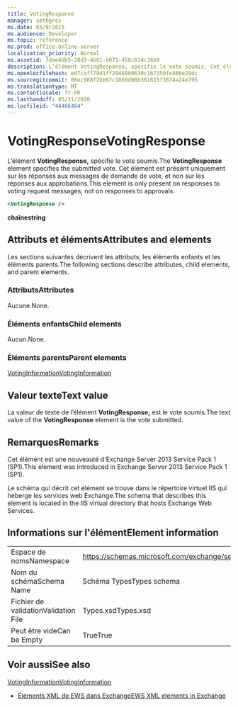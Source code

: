 ```yaml
---
title: VotingResponse
manager: sethgros
ms.date: 03/9/2015
ms.audience: Developer
ms.topic: reference
ms.prod: office-online-server
localization_priority: Normal
ms.assetid: 7dae4db5-28d3-4b81-b071-458c814c36b9
description: L’élément VotingResponse, spécifie le vote soumis. Cet élément est présent uniquement sur les réponses aux messages de demande de vote, et non sur les réponses aux approbations.
ms.openlocfilehash: ed7caff79d1ff2946800630c167350fe866e29dc
ms.sourcegitcommit: 88ec988f2bb67c1866d06b361615f3674a24e795
ms.translationtype: MT
ms.contentlocale: fr-FR
ms.lasthandoff: 05/31/2020
ms.locfileid: "44466464"
---
```

# <a name="votingresponse"></a><span data-ttu-id="cf278-104">VotingResponse</span><span class="sxs-lookup"><span data-stu-id="cf278-104">VotingResponse</span></span>

<span data-ttu-id="cf278-105">L’élément **VotingResponse,** spécifie le vote soumis.</span><span class="sxs-lookup"><span data-stu-id="cf278-105">The **VotingResponse** element specifies the submitted vote.</span></span> <span data-ttu-id="cf278-106">Cet élément est présent uniquement sur les réponses aux messages de demande de vote, et non sur les réponses aux approbations.</span><span class="sxs-lookup"><span data-stu-id="cf278-106">This element is only present on responses to voting request messages, not on responses to approvals.</span></span> 
  
```XML
<VotingResponse />
```

 <span data-ttu-id="cf278-107">**chaîne**</span><span class="sxs-lookup"><span data-stu-id="cf278-107">**string**</span></span>
## <a name="attributes-and-elements"></a><span data-ttu-id="cf278-108">Attributs et éléments</span><span class="sxs-lookup"><span data-stu-id="cf278-108">Attributes and elements</span></span>

<span data-ttu-id="cf278-109">Les sections suivantes décrivent les attributs, les éléments enfants et les éléments parents.</span><span class="sxs-lookup"><span data-stu-id="cf278-109">The following sections describe attributes, child elements, and parent elements.</span></span>
  
### <a name="attributes"></a><span data-ttu-id="cf278-110">Attributs</span><span class="sxs-lookup"><span data-stu-id="cf278-110">Attributes</span></span>

<span data-ttu-id="cf278-111">Aucune.</span><span class="sxs-lookup"><span data-stu-id="cf278-111">None.</span></span>
  
### <a name="child-elements"></a><span data-ttu-id="cf278-112">Éléments enfants</span><span class="sxs-lookup"><span data-stu-id="cf278-112">Child elements</span></span>

<span data-ttu-id="cf278-113">Aucun.</span><span class="sxs-lookup"><span data-stu-id="cf278-113">None.</span></span>
  
### <a name="parent-elements"></a><span data-ttu-id="cf278-114">Éléments parents</span><span class="sxs-lookup"><span data-stu-id="cf278-114">Parent elements</span></span>

[<span data-ttu-id="cf278-115">VotingInformation</span><span class="sxs-lookup"><span data-stu-id="cf278-115">VotingInformation</span></span>](votinginformation.md)
  
## <a name="text-value"></a><span data-ttu-id="cf278-116">Valeur texte</span><span class="sxs-lookup"><span data-stu-id="cf278-116">Text value</span></span>

<span data-ttu-id="cf278-117">La valeur de texte de l’élément **VotingResponse,** est le vote soumis.</span><span class="sxs-lookup"><span data-stu-id="cf278-117">The text value of the **VotingResponse** element is the vote submitted.</span></span> 
  
## <a name="remarks"></a><span data-ttu-id="cf278-118">Remarques</span><span class="sxs-lookup"><span data-stu-id="cf278-118">Remarks</span></span>

<span data-ttu-id="cf278-119">Cet élément est une nouveauté d'Exchange Server 2013 Service Pack 1 (SP1).</span><span class="sxs-lookup"><span data-stu-id="cf278-119">This element was introduced in Exchange Server 2013 Service Pack 1 (SP1).</span></span>
  
<span data-ttu-id="cf278-120">Le schéma qui décrit cet élément se trouve dans le répertoire virtuel IIS qui héberge les services web Exchange.</span><span class="sxs-lookup"><span data-stu-id="cf278-120">The schema that describes this element is located in the IIS virtual directory that hosts Exchange Web Services.</span></span>
  
## <a name="element-information"></a><span data-ttu-id="cf278-121">Informations sur l'élément</span><span class="sxs-lookup"><span data-stu-id="cf278-121">Element information</span></span>

|||
|:-----|:-----|
|<span data-ttu-id="cf278-122">Espace de noms</span><span class="sxs-lookup"><span data-stu-id="cf278-122">Namespace</span></span>  <br/> |https://schemas.microsoft.com/exchange/services/2006/types  <br/> |
|<span data-ttu-id="cf278-123">Nom du schéma</span><span class="sxs-lookup"><span data-stu-id="cf278-123">Schema Name</span></span>  <br/> |<span data-ttu-id="cf278-124">Schéma Types</span><span class="sxs-lookup"><span data-stu-id="cf278-124">Types schema</span></span>  <br/> |
|<span data-ttu-id="cf278-125">Fichier de validation</span><span class="sxs-lookup"><span data-stu-id="cf278-125">Validation File</span></span>  <br/> |<span data-ttu-id="cf278-126">Types.xsd</span><span class="sxs-lookup"><span data-stu-id="cf278-126">Types.xsd</span></span>  <br/> |
|<span data-ttu-id="cf278-127">Peut être vide</span><span class="sxs-lookup"><span data-stu-id="cf278-127">Can be Empty</span></span>  <br/> |<span data-ttu-id="cf278-128">True</span><span class="sxs-lookup"><span data-stu-id="cf278-128">True</span></span>  <br/> |
   
## <a name="see-also"></a><span data-ttu-id="cf278-129">Voir aussi</span><span class="sxs-lookup"><span data-stu-id="cf278-129">See also</span></span>



[<span data-ttu-id="cf278-130">VotingInformation</span><span class="sxs-lookup"><span data-stu-id="cf278-130">VotingInformation</span></span>](votinginformation.md)


- [<span data-ttu-id="cf278-131">Éléments XML de EWS dans Exchange</span><span class="sxs-lookup"><span data-stu-id="cf278-131">EWS XML elements in Exchange</span></span>](ews-xml-elements-in-exchange.md)

